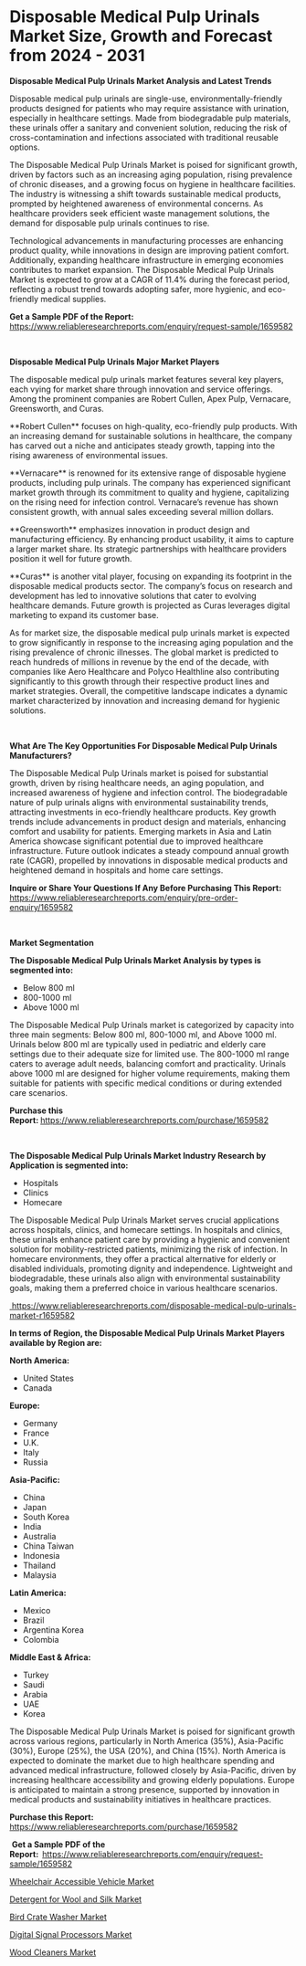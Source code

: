 <p><h1>Disposable Medical Pulp Urinals Market Size, Growth and Forecast from 2024 - 2031</h1></p><p><strong>Disposable Medical Pulp Urinals Market Analysis and Latest Trends</strong></p>
<p><p>Disposable medical pulp urinals are single-use, environmentally-friendly products designed for patients who may require assistance with urination, especially in healthcare settings. Made from biodegradable pulp materials, these urinals offer a sanitary and convenient solution, reducing the risk of cross-contamination and infections associated with traditional reusable options.</p><p>The Disposable Medical Pulp Urinals Market is poised for significant growth, driven by factors such as an increasing aging population, rising prevalence of chronic diseases, and a growing focus on hygiene in healthcare facilities. The industry is witnessing a shift towards sustainable medical products, prompted by heightened awareness of environmental concerns. As healthcare providers seek efficient waste management solutions, the demand for disposable pulp urinals continues to rise.</p><p>Technological advancements in manufacturing processes are enhancing product quality, while innovations in design are improving patient comfort. Additionally, expanding healthcare infrastructure in emerging economies contributes to market expansion. The Disposable Medical Pulp Urinals Market is expected to grow at a CAGR of 11.4% during the forecast period, reflecting a robust trend towards adopting safer, more hygienic, and eco-friendly medical supplies.</p></p>
<p><strong>Get a Sample PDF of the Report:&nbsp;</strong> <a href="https://www.reliableresearchreports.com/enquiry/request-sample/1659582?utm_campaign=5&utm_medium=2&utm_source=Github&utm_content=ia&utm_term=18112024&utm_id=disposable-medical-pulp-urinals">https://www.reliableresearchreports.com/enquiry/request-sample/1659582</a></p>
<p>&nbsp;</p>
<p><strong>Disposable Medical Pulp Urinals Major Market Players</strong></p>
<p><p>The disposable medical pulp urinals market features several key players, each vying for market share through innovation and service offerings. Among the prominent companies are Robert Cullen, Apex Pulp, Vernacare, Greensworth, and Curas.</p><p>**Robert Cullen** focuses on high-quality, eco-friendly pulp products. With an increasing demand for sustainable solutions in healthcare, the company has carved out a niche and anticipates steady growth, tapping into the rising awareness of environmental issues.</p><p>**Vernacare** is renowned for its extensive range of disposable hygiene products, including pulp urinals. The company has experienced significant market growth through its commitment to quality and hygiene, capitalizing on the rising need for infection control. Vernacare’s revenue has shown consistent growth, with annual sales exceeding several million dollars.</p><p>**Greensworth** emphasizes innovation in product design and manufacturing efficiency. By enhancing product usability, it aims to capture a larger market share. Its strategic partnerships with healthcare providers position it well for future growth.</p><p>**Curas** is another vital player, focusing on expanding its footprint in the disposable medical products sector. The company’s focus on research and development has led to innovative solutions that cater to evolving healthcare demands. Future growth is projected as Curas leverages digital marketing to expand its customer base.</p><p>As for market size, the disposable medical pulp urinals market is expected to grow significantly in response to the increasing aging population and the rising prevalence of chronic illnesses. The global market is predicted to reach hundreds of millions in revenue by the end of the decade, with companies like Aero Healthcare and Polyco Healthline also contributing significantly to this growth through their respective product lines and market strategies. Overall, the competitive landscape indicates a dynamic market characterized by innovation and increasing demand for hygienic solutions.</p></p>
<p>&nbsp;</p>
<p><strong>What Are The Key Opportunities For Disposable Medical Pulp Urinals Manufacturers?</strong></p>
<p><p>The Disposable Medical Pulp Urinals market is poised for substantial growth, driven by rising healthcare needs, an aging population, and increased awareness of hygiene and infection control. The biodegradable nature of pulp urinals aligns with environmental sustainability trends, attracting investments in eco-friendly healthcare products. Key growth trends include advancements in product design and materials, enhancing comfort and usability for patients. Emerging markets in Asia and Latin America showcase significant potential due to improved healthcare infrastructure. Future outlook indicates a steady compound annual growth rate (CAGR), propelled by innovations in disposable medical products and heightened demand in hospitals and home care settings.</p></p>
<p><strong>Inquire or Share Your Questions If Any Before Purchasing This Report:</strong> <a href="https://www.reliableresearchreports.com/enquiry/pre-order-enquiry/1659582?utm_campaign=5&utm_medium=2&utm_source=Github&utm_content=ia&utm_term=18112024&utm_id=disposable-medical-pulp-urinals">https://www.reliableresearchreports.com/enquiry/pre-order-enquiry/1659582</a></p>
<p>&nbsp;</p>
<p><strong>Market Segmentation</strong></p>
<p><strong>The Disposable Medical Pulp Urinals Market Analysis by types is segmented into:</strong></p>
<p><ul><li>Below 800 ml</li><li>800-1000 ml</li><li>Above 1000 ml</li></ul></p>
<p><p>The Disposable Medical Pulp Urinals market is categorized by capacity into three main segments: Below 800 ml, 800-1000 ml, and Above 1000 ml. Urinals below 800 ml are typically used in pediatric and elderly care settings due to their adequate size for limited use. The 800-1000 ml range caters to average adult needs, balancing comfort and practicality. Urinals above 1000 ml are designed for higher volume requirements, making them suitable for patients with specific medical conditions or during extended care scenarios.</p></p>
<p><strong>Purchase this Report:&nbsp;</strong><a href="https://www.reliableresearchreports.com/purchase/1659582?utm_campaign=5&utm_medium=2&utm_source=Github&utm_content=ia&utm_term=18112024&utm_id=disposable-medical-pulp-urinals">https://www.reliableresearchreports.com/purchase/1659582</a></p>
<p>&nbsp;</p>
<p><strong>The Disposable Medical Pulp Urinals Market Industry Research by Application is segmented into:</strong></p>
<p><ul><li>Hospitals</li><li>Clinics</li><li>Homecare</li></ul></p>
<p><p>The Disposable Medical Pulp Urinals Market serves crucial applications across hospitals, clinics, and homecare settings. In hospitals and clinics, these urinals enhance patient care by providing a hygienic and convenient solution for mobility-restricted patients, minimizing the risk of infection. In homecare environments, they offer a practical alternative for elderly or disabled individuals, promoting dignity and independence. Lightweight and biodegradable, these urinals also align with environmental sustainability goals, making them a preferred choice in various healthcare scenarios.</p></p>
<p><a href="https://www.reliableresearchreports.com/disposable-medical-pulp-urinals-market-r1659582?utm_campaign=5&utm_medium=2&utm_source=Github&utm_content=ia&utm_term=18112024&utm_id=disposable-medical-pulp-urinals">&nbsp;https://www.reliableresearchreports.com/disposable-medical-pulp-urinals-market-r1659582</a></p>
<p><strong>In terms of Region, the Disposable Medical Pulp Urinals Market Players available by Region are:</strong></p>
<p>
    <p> <strong> North America: </strong>
        <ul>
            <li>United States</li>
            <li>Canada</li>
        </ul>
        </p> 
    <p> <strong> Europe: </strong>
        <ul>
            <li>Germany</li>
            <li>France</li>
            <li>U.K.</li>
            <li>Italy</li>
            <li>Russia</li>
        </ul>
        </p> 
    <p> <strong> Asia-Pacific: </strong>
        <ul>
            <li>China</li>
            <li>Japan</li>
            <li>South Korea</li>
            <li>India</li>
            <li>Australia</li>
            <li>China Taiwan</li>
            <li>Indonesia</li>
            <li>Thailand</li>
            <li>Malaysia</li>
        </ul>
        </p> 
    <p> <strong> Latin America: </strong>
        <ul>
            <li>Mexico</li>
            <li>Brazil</li>
            <li>Argentina Korea</li>
            <li>Colombia</li>
        </ul>
        </p> 
    <p> <strong> Middle East & Africa: </strong>
        <ul>
            <li>Turkey</li>
            <li>Saudi</li>
            <li>Arabia</li>
            <li>UAE</li>
            <li>Korea</li>
        </ul>
    </p>
    </p>
<p><p>The Disposable Medical Pulp Urinals Market is poised for significant growth across various regions, particularly in North America (35%), Asia-Pacific (30%), Europe (25%), the USA (20%), and China (15%). North America is expected to dominate the market due to high healthcare spending and advanced medical infrastructure, followed closely by Asia-Pacific, driven by increasing healthcare accessibility and growing elderly populations. Europe is anticipated to maintain a strong presence, supported by innovation in medical products and sustainability initiatives in healthcare practices.</p></p>
<p><strong>Purchase this Report: </strong><a href="https://www.reliableresearchreports.com/purchase/1659582?utm_campaign=5&utm_medium=2&utm_source=Github&utm_content=ia&utm_term=18112024&utm_id=disposable-medical-pulp-urinals">https://www.reliableresearchreports.com/purchase/1659582</a></p>
<p>&nbsp;<strong>Get a Sample PDF of the Report:&nbsp;&nbsp;</strong><a href="https://www.reliableresearchreports.com/enquiry/request-sample/1659582?utm_campaign=5&utm_medium=2&utm_source=Github&utm_content=ia&utm_term=18112024&utm_id=disposable-medical-pulp-urinals">https://www.reliableresearchreports.com/enquiry/request-sample/1659582</a></p>
<p><strong></strong></p>
<p><p><a href="https://www.linkedin.com/pulse/global-wheelchair-accessible-vehicle-market-comprehensive-analysis-knjbf?utm_campaign=5&utm_medium=2&utm_source=Github&utm_content=ia&utm_term=18112024&utm_id=disposable-medical-pulp-urinals">Wheelchair Accessible Vehicle Market</a></p><p><a href="https://issuu.com/reportprime-2/docs/detergent-for-wool-and-silk-market-_802417869cf6bf?utm_campaign=5&utm_medium=2&utm_source=Github&utm_content=ia&utm_term=18112024&utm_id=disposable-medical-pulp-urinals">Detergent for Wool and Silk Market</a></p><p><a href="https://github.com/lylyparadise/Market-Research-Report-List-5/blob/main/bird-crate-washer-market.md?utm_campaign=5&utm_medium=2&utm_source=Github&utm_content=ia&utm_term=18112024&utm_id=disposable-medical-pulp-urinals">Bird Crate Washer Market</a></p><p><a href="https://www.linkedin.com/pulse/digital-signal-processors-market-ecosystem-competitive-landscape-b7otf?utm_campaign=5&utm_medium=2&utm_source=Github&utm_content=ia&utm_term=18112024&utm_id=disposable-medical-pulp-urinals">Digital Signal Processors Market</a></p><p><a href="https://issuu.com/reportprime-2/docs/wood-cleaners-market-size-2030.pptx_c2903309d271cd?utm_campaign=5&utm_medium=2&utm_source=Github&utm_content=ia&utm_term=18112024&utm_id=disposable-medical-pulp-urinals">Wood Cleaners Market</a></p></p>